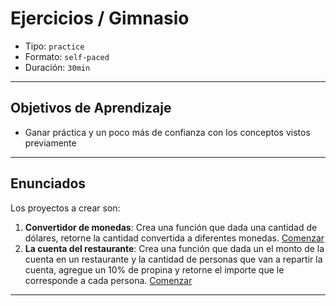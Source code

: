 # Ejercicios / Gimnasio

* Tipo: `practice`
* Formato: `self-paced`
* Duración: `30min`

***

## Objetivos de Aprendizaje

* Ganar práctica y un poco más de confianza con los conceptos vistos previamente

***

## Enunciados

Los proyectos a crear son:

1. **Convertidor de monedas**: Crea una función que dada una cantidad de
   dólares, retorne la cantidad convertida a diferentes monedas.
   [Comenzar](https://lab.cs50.io/Laboratoria/admission-curriculum/rediseno-prework-fe/admission/03-prework/08-exercises/01-coin-convert/)
2. **La cuenta del restaurante**: Crea una función que dada un el monto de la
   cuenta en un restaurante y la cantidad de personas que van a repartir la
   cuenta, agregue un 10% de propina y retorne el importe que le corresponde
   a cada persona.
   [Comenzar](https://lab.cs50.io/Laboratoria/admission-curriculum/rediseno-prework-fe/admission/03-prework/08-exercises/02-restaurant-bill/)

***
